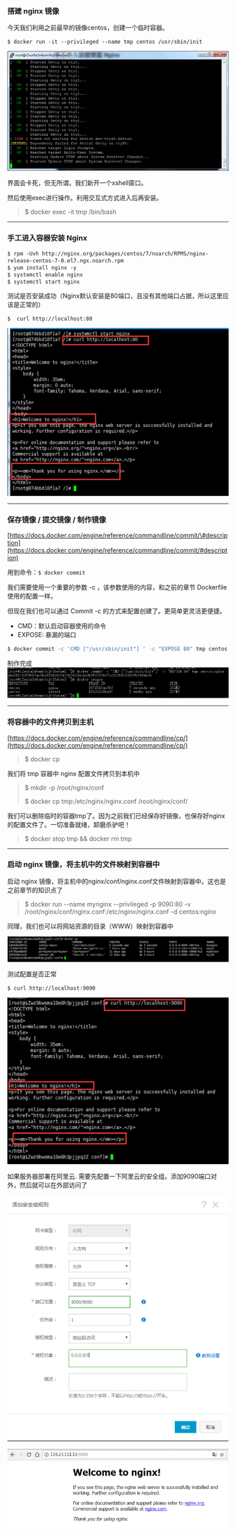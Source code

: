 ### 搭建 nginx 镜像

今天我们利用之前最早的镜像centos，创建一个临时容器。

```
$ docker run -it --privileged --name tmp centos /usr/sbin/init
```

![](/assets/axczxaddgfgimport.png)

界面会卡死，但无所谓。我们新开一个xshell窗口。

然后使用exec进行操作。利用交互式方式进入后再安装。

> $ docker exec -it tmp /bin/bash

---

### 手工进入容器安装 Nginx

```
$ rpm -Uvh http://nginx.org/packages/centos/7/noarch/RPMS/nginx-release-centos-7-0.el7.ngx.noarch.rpm
$ yum install nginx -y
$ systemctl enable nginx
$ systemctl start nginx
```

测试是否安装成功（Nginx默认安装是80端口，且没有其他端口占据，所以这里应该是正常的）

```
$  curl http://localhost:80
```

![](/assets/L@KWO]3_JC~N%28]ENUNWU_%28S.png)

---

### 保存镜像 / 提交镜像 / 制作镜像

[https://docs.docker.com/engine/reference/commandline/commit/\#description](https://docs.docker.com/engine/reference/commandline/commit/#description)

用到命令：`$ docker commit`

我们需要使用一个重要的参数 -c ，该参数使用的内容，和之前的章节 Dockerfile 使用的配置一样。

但现在我们也可以通过 Commit -c 的方式来配置创建了。更简单更灵活更便捷。

* CMD：默认启动容器使用的命令
* EXPOSE: 暴漏的端口

```bash
$ docker commit -c 'CMD ["/usr/sbin/init"] ' -c "EXPOSE 80" tmp centos:nginx
```

制作完成![](/assets/azxvxcvcsadsdfimport.png)

---

### 将容器中的文件拷贝到主机

[https://docs.docker.com/engine/reference/commandline/cp/](https://docs.docker.com/engine/reference/commandline/cp/)

> $ docker cp

我们将 tmp 容器中 nginx 配置文件拷贝到本机中

> $ mkdir -p /root/nginx/conf
>
> $ docker cp tmp:/etc/nginx/nginx.conf   /root/nginx/conf/

我们可以删除临时的容器tmp了。因为之前我们已经保存好镜像，也保存好nginx的配置文件了。一切准备就绪，卸磨杀驴吧！

> $ docker stop tmp && docker rm tmp

---

### 启动 nginx 镜像，将主机中的文件映射到容器中

启动 nginx 镜像，将主机中的nginx/conf/nginx.conf文件映射到容器中。这也是之前章节的知识点了

> $ docker run --name mynginx --privileged -p 9090:80 -v /root/nginx/conf/nginx.conf:/etc/nginx/nginx.conf -d centos:nginx

同理，我们也可以将网站资源的目录（WWW）映射到容器中

![](/assets/1649534524import.png)

测试配置是否正常

```
$ curl http://localhost:9090
```

![](/assets/146457568768import.png)

如果服务器部署在阿里云. 需要先配置一下阿里云的安全组。添加9090端口对外，然后就可以在外部访问了

![](/assets/121363575678import.png)

![](/assets/312312213231123import.png)

